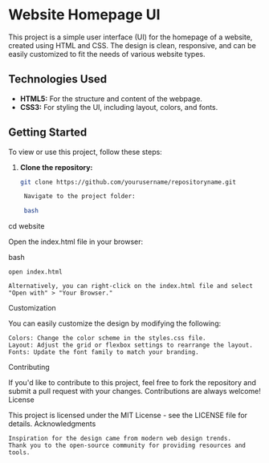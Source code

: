 # Website Homepage UI

This project is a simple user interface (UI) for the homepage of a website, created using HTML and CSS. The design is clean, responsive, and can be easily customized to fit the needs of various website types.


## Technologies Used

- **HTML5:** For the structure and content of the webpage.
- **CSS3:** For styling the UI, including layout, colors, and fonts.

## Getting Started

To view or use this project, follow these steps:

1. **Clone the repository:**
   ```bash
   git clone https://github.com/yourusername/repositoryname.git

    Navigate to the project folder:

    bash

cd website

Open the index.html file in your browser:

bash

    open index.html

    Alternatively, you can right-click on the index.html file and select "Open with" > "Your Browser."

Customization

You can easily customize the design by modifying the following:

    Colors: Change the color scheme in the styles.css file.
    Layout: Adjust the grid or flexbox settings to rearrange the layout.
    Fonts: Update the font family to match your branding.

Contributing

If you'd like to contribute to this project, feel free to fork the repository and submit a pull request with your changes. Contributions are always welcome!
License

This project is licensed under the MIT License - see the LICENSE file for details.
Acknowledgments

    Inspiration for the design came from modern web design trends.
    Thank you to the open-source community for providing resources and tools.

